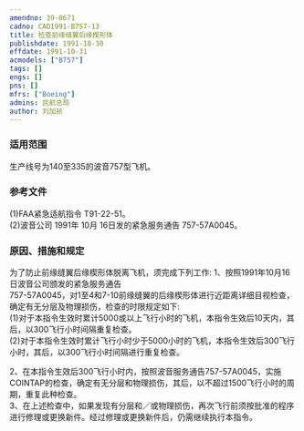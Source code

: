 ```yaml
---
amendno: 39-0671  
cadno: CAD1991-B757-13  
title: 检查前缘缝翼后缘楔形体  
publishdate: 1991-10-30  
effdate: 1991-10-31  
acmodels: ["B757"]  
tags: []  
engs: []  
pns: []  
mfrs: ["Boeing"]  
admins: 民航总局  
author: 刘加祯  
---
```

  
### 适用范围  
生产线号为140至335的波音757型飞机。  
  
<!--more-->  
### 参考文件  
  (1)FAA紧急适航指令 T91-22-51。  
  (2)波音公司 1991年 10月 16日发的紧急服务通告 757-57A0045。  
  
### 原因、措施和规定  

  为了防止前缘缝翼后缘楔形体脱离飞机，须完成下列工作: 1、按照1991年10月16日波音公司颁发的紧急服务通告  
757-57A0045，对1至4和7-10前缘缝翼的后缘楔形体进行近距离详细目视检查，确定有无分层及物理损伤，检查的时限规定如下:  
  (1)对于本指令生效时累计5000或以上飞行小时的飞机，本指令生效后10天内，其后，以300飞行小时间隔重复检查。  
  (2)对于本指令生效时累计飞行小时少于5000小时的飞机，本指令生效后300飞行小时，其后，以300飞行小时间隔进行重复检查。  
  
2、在本指令生效后300飞行小时内，按照波音服务通告757-57A0045，实施COINTAP的检查，确定有无分层和物理损伤，其后，以不超过1500飞行小时的周期，重复此种检查。  
  3、在上述检查中，如果发现有分层和／或物理损伤，再次飞行前须按批准的程序进行修理或更换新件。经过修理或更换新件后，仍需继续执行本指令。  
